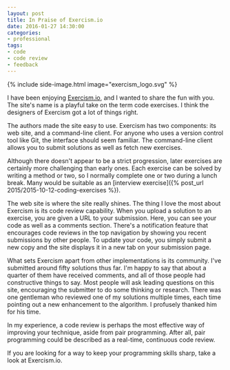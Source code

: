 ```yaml
---
layout: post
title: In Praise of Exercism.io
date: 2016-01-27 14:30:00
categories:
- professional
tags:
- code
- code review
- feedback
---
```


{% include side-image.html image="exercism_logo.svg" %}

I have been enjoying [Exercism.io](http://exercism.io), and I wanted to share
the fun with you. The site's name is a playful take on the term code exercises.
I think the designers of Exercism got a lot of things right.

The authors made the site easy to use. Exercism has two components: its web
site, and a command-line client. For anyone who uses a version control tool like
Git, the interface should seem familiar. The command-line client allows you to
submit solutions as well as fetch new exercises.

Although there doesn't appear to be a strict progression, later exercises are
certainly more challenging than early ones. Each exercise can be solved by
writing a method or two, so I normally complete one or two during a lunch break.
Many would be suitable as an [interview exercise]({% post_url 2015/2015-10-12-coding-exercises %}).

The web site is where the site really shines. The thing I love the most about
Exercism is its code review capability. When you upload a solution to an
exercise, you are given a URL to your submission. Here, you can see your code as
well as a comments section. There's a notification feature that encourages code
reviews in the top navigation by showing you recent submissions by other people.
To update your code, you simply submit a new copy and the site displays it in a
new tab on your submission page.

What sets Exercism apart from other implementations is its community. I've
submitted around fifty solutions thus far. I'm happy to say that about a quarter
of them have received comments, and all of those people had constructive things
to say. Most people will ask leading questions on this site, encouraging the
submitter to do some thinking or research. There was one gentleman who reviewed
one of my solutions multiple times, each time pointing out a new enhancement to
the algorithm. I profusely thanked him for his time.

In my experience, a code review is perhaps the most effective way of improving
your technique, aside from pair programming. After all, pair programming could
be described as a real-time, continuous code review.

If you are looking for a way to keep your programming skills sharp, take a look
at Exercism.io.
